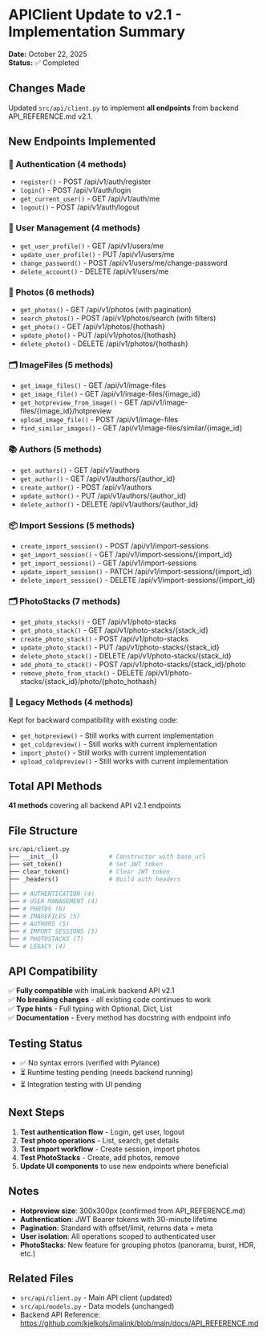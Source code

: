 # APIClient Update to v2.1 - Implementation Summary

**Date:** October 22, 2025  
**Status:** ✅ Completed

## Changes Made

Updated `src/api/client.py` to implement **all endpoints** from backend API_REFERENCE.md v2.1.

## New Endpoints Implemented

### 🔐 Authentication (4 methods)
- `register()` - POST /api/v1/auth/register
- `login()` - POST /api/v1/auth/login
- `get_current_user()` - GET /api/v1/auth/me
- `logout()` - POST /api/v1/auth/logout

### 👤 User Management (4 methods)
- `get_user_profile()` - GET /api/v1/users/me
- `update_user_profile()` - PUT /api/v1/users/me
- `change_password()` - POST /api/v1/users/me/change-password
- `delete_account()` - DELETE /api/v1/users/me

### 📸 Photos (6 methods)
- `get_photos()` - GET /api/v1/photos (with pagination)
- `search_photos()` - POST /api/v1/photos/search (with filters)
- `get_photo()` - GET /api/v1/photos/{hothash}
- `update_photo()` - PUT /api/v1/photos/{hothash}
- `delete_photo()` - DELETE /api/v1/photos/{hothash}

### 🗂️ ImageFiles (5 methods)
- `get_image_files()` - GET /api/v1/image-files
- `get_image_file()` - GET /api/v1/image-files/{image_id}
- `get_hotpreview_from_image()` - GET /api/v1/image-files/{image_id}/hotpreview
- `upload_image_file()` - POST /api/v1/image-files
- `find_similar_images()` - GET /api/v1/image-files/similar/{image_id}

### 📚 Authors (5 methods)
- `get_authors()` - GET /api/v1/authors
- `get_author()` - GET /api/v1/authors/{author_id}
- `create_author()` - POST /api/v1/authors
- `update_author()` - PUT /api/v1/authors/{author_id}
- `delete_author()` - DELETE /api/v1/authors/{author_id}

### 📦 Import Sessions (5 methods)
- `create_import_session()` - POST /api/v1/import-sessions
- `get_import_session()` - GET /api/v1/import-sessions/{import_id}
- `get_import_sessions()` - GET /api/v1/import-sessions
- `update_import_session()` - PATCH /api/v1/import-sessions/{import_id}
- `delete_import_session()` - DELETE /api/v1/import-sessions/{import_id}

### 🗂️ PhotoStacks (7 methods)
- `get_photo_stacks()` - GET /api/v1/photo-stacks
- `get_photo_stack()` - GET /api/v1/photo-stacks/{stack_id}
- `create_photo_stack()` - POST /api/v1/photo-stacks
- `update_photo_stack()` - PUT /api/v1/photo-stacks/{stack_id}
- `delete_photo_stack()` - DELETE /api/v1/photo-stacks/{stack_id}
- `add_photo_to_stack()` - POST /api/v1/photo-stacks/{stack_id}/photo
- `remove_photo_from_stack()` - DELETE /api/v1/photo-stacks/{stack_id}/photo/{photo_hothash}

### 🔄 Legacy Methods (4 methods)
Kept for backward compatibility with existing code:
- `get_hotpreview()` - Still works with current implementation
- `get_coldpreview()` - Still works with current implementation
- `import_photo()` - Still works with current implementation
- `upload_coldpreview()` - Still works with current implementation

## Total API Methods

**41 methods** covering all backend API v2.1 endpoints

## File Structure

```python
src/api/client.py
├── __init__()              # Constructor with base_url
├── set_token()             # Set JWT token
├── clear_token()           # Clear JWT token
├── _headers()              # Build auth headers
│
├── # AUTHENTICATION (4)
├── # USER MANAGEMENT (4)
├── # PHOTOS (6)
├── # IMAGEFILES (5)
├── # AUTHORS (5)
├── # IMPORT SESSIONS (5)
├── # PHOTOSTACKS (7)
└── # LEGACY (4)
```

## API Compatibility

✅ **Fully compatible** with ImaLink backend API v2.1  
✅ **No breaking changes** - all existing code continues to work  
✅ **Type hints** - Full typing with Optional, Dict, List  
✅ **Documentation** - Every method has docstring with endpoint info

## Testing Status

- ✅ No syntax errors (verified with Pylance)
- ⏳ Runtime testing pending (needs backend running)
- ⏳ Integration testing with UI pending

## Next Steps

1. **Test authentication flow** - Login, get user, logout
2. **Test photo operations** - List, search, get details
3. **Test import workflow** - Create session, import photos
4. **Test PhotoStacks** - Create, add photos, remove
5. **Update UI components** to use new endpoints where beneficial

## Notes

- **Hotpreview size**: 300x300px (confirmed from API_REFERENCE.md)
- **Authentication**: JWT Bearer tokens with 30-minute lifetime
- **Pagination**: Standard with offset/limit, returns data + meta
- **User isolation**: All operations scoped to authenticated user
- **PhotoStacks**: New feature for grouping photos (panorama, burst, HDR, etc.)

## Related Files

- `src/api/client.py` - Main API client (updated)
- `src/api/models.py` - Data models (unchanged)
- Backend API Reference: https://github.com/kjelkols/imalink/blob/main/docs/API_REFERENCE.md
